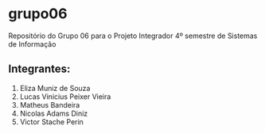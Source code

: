 # grupo06 <br>
Repositório do Grupo 06 para o Projeto Integrador 4º semestre de Sistemas de Informação <br>
## Integrantes:
1. Eliza Muniz de Souza
1. Lucas Vinicius Peixer Vieira
1. Matheus Bandeira
1. Nicolas Adams Diniz
1. Victor Stache Perin
